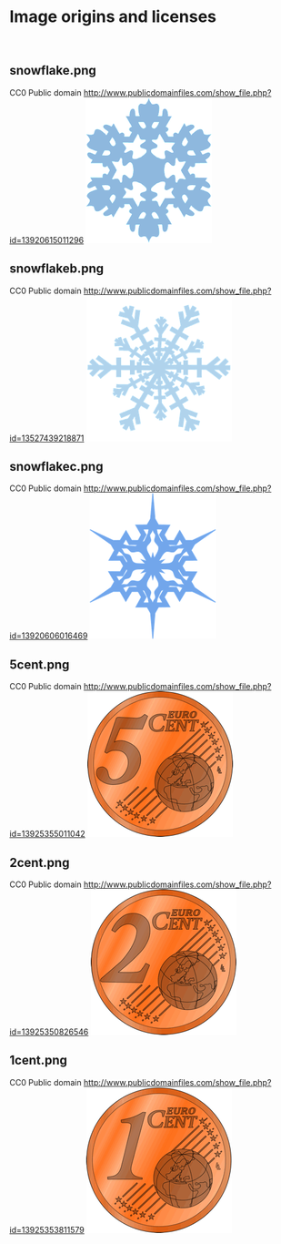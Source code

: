 # Image origins and licenses

<filename>
<license>
<origin url>
<image>

## snowflake.png
CC0 Public domain
http://www.publicdomainfiles.com/show_file.php?id=13920615011296
![](snowflake.png)

## snowflakeb.png
CC0 Public domain
http://www.publicdomainfiles.com/show_file.php?id=13527439218871
![](snowflakeb.png)

## snowflakec.png
CC0 Public domain
http://www.publicdomainfiles.com/show_file.php?id=13920606016469
![](snowflakec.png)

## 5cent.png
CC0 Public domain
http://www.publicdomainfiles.com/show_file.php?id=13925355011042
![](5cent.png)

## 2cent.png
CC0 Public domain
http://www.publicdomainfiles.com/show_file.php?id=13925350826546
![](2cent.png)

## 1cent.png
CC0 Public domain
http://www.publicdomainfiles.com/show_file.php?id=13925353811579
![](1cent.png)
